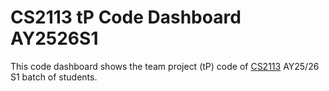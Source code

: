 # CS2113 tP Code Dashboard AY2526S1

This code dashboard shows the team project (tP) code of [CS2113](https://nus-cs2113-ay2526s1.github.io/website) AY25/26 S1 batch of students.